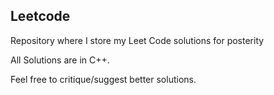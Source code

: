 
Leetcode
---------

Repository where I store my Leet Code solutions for posterity 

All Solutions are in C++.

Feel free to critique/suggest better solutions.

